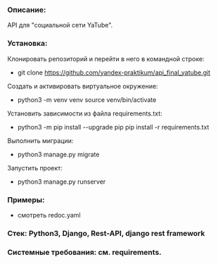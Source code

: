 ### Описание:
API для "социальной сети YaTube".
### Установка:
Клонировать репозиторий и перейти в него в командной строке:
- git clone https://github.com/yandex-praktikum/api_final_yatube.git

Cоздать и активировать виртуальное окружение:
- python3 -m venv venv source venv/bin/activate

Установить зависимости из файла requirements.txt:
- python3 -m pip install --upgrade pip pip install -r requirements.txt

Выполнить миграции:
- python3 manage.py migrate

Запустить проект:
- python3 manage.py runserver

### Примеры: 
- смотреть redoc.yaml

### Стек: Python3, Django, Rest-API, django rest framework

### Системные требования: см. requirements.
